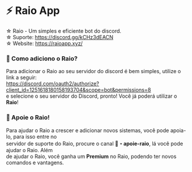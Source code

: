 # ⚡ Raio App
☆ Raio - Um simples e eficiente bot do discord.                                                                                                                                                                  
☆ Suporte: https://discord.gg/kCHz3dEACN                                                                                                                                                                         
☆ Website: https://raioapp.xyz/
### 🤔 Como adiciono o Raio?
Para adicionar o Raio ao seu servidor do discord é bem simples, utilize o link a seguir:                                                                                                                                                                                                                        
https://discord.com/oauth2/authorize?client_id=1251618180158193704&scope=bot&permissions=8                                                   
e selecione o seu servidor do Discord, pronto! Você já poderá utilizar o **Raio**!

### 🚀 Apoie o Raio!
Para ajudar o Raio a crescer e adicionar novos sistemas, você pode apoia-lo, para isso entre no  
servidor de suporte do Raio, procure o canal **🚀・apoie-raio**, lá você pode ajudar o Raio. Além  
de ajudar o Raio, você ganha um **Premium** no Raio, podendo ter novos comandos e vantagens.
